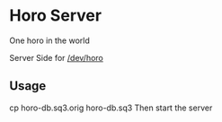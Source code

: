 Horo Server
===

One horo in the world

Server Side for [/dev/horo](https://github.com/VOID001/Dev.Horo)

## Usage
cp horo-db.sq3.orig horo-db.sq3
Then start the server
